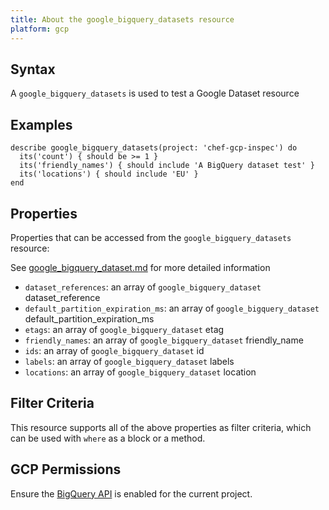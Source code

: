 ```yaml
---
title: About the google_bigquery_datasets resource
platform: gcp
---
```


## Syntax
A `google_bigquery_datasets` is used to test a Google Dataset resource

## Examples
```
describe google_bigquery_datasets(project: 'chef-gcp-inspec') do
  its('count') { should be >= 1 }
  its('friendly_names') { should include 'A BigQuery dataset test' }
  its('locations') { should include 'EU' }
end
```

## Properties
Properties that can be accessed from the `google_bigquery_datasets` resource:

See [google_bigquery_dataset.md](google_bigquery_dataset.md) for more detailed information
  * `dataset_references`: an array of `google_bigquery_dataset` dataset_reference
  * `default_partition_expiration_ms`: an array of `google_bigquery_dataset` default_partition_expiration_ms
  * `etags`: an array of `google_bigquery_dataset` etag
  * `friendly_names`: an array of `google_bigquery_dataset` friendly_name
  * `ids`: an array of `google_bigquery_dataset` id
  * `labels`: an array of `google_bigquery_dataset` labels
  * `locations`: an array of `google_bigquery_dataset` location

## Filter Criteria
This resource supports all of the above properties as filter criteria, which can be used
with `where` as a block or a method.

## GCP Permissions

Ensure the [BigQuery API](https://console.cloud.google.com/apis/library/bigquery-json.googleapis.com/) is enabled for the current project.
